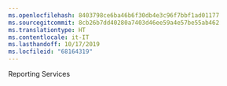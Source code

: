 ```yaml
---
ms.openlocfilehash: 8403798ce6ba46b6f30db4e3c96f7bbf1ad01177
ms.sourcegitcommit: 8cb26b7dd40280a7403d46ee59a4e57be55ab462
ms.translationtype: HT
ms.contentlocale: it-IT
ms.lasthandoff: 10/17/2019
ms.locfileid: "68164319"
---
```

 Reporting Services 